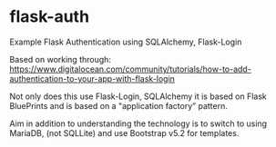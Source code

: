 # flask-auth
Example Flask Authentication using SQLAlchemy, Flask-Login

Based on working through:
https://www.digitalocean.com/community/tutorials/how-to-add-authentication-to-your-app-with-flask-login

Not only does this use Flask-Login, SQLAlchemy it is based on Flask BluePrints and is based on a "application factory” pattern.

Aim in addition to understanding the technology is to switch to using MariaDB, (not SQLLite) and use Bootstrap v5.2 for templates.
